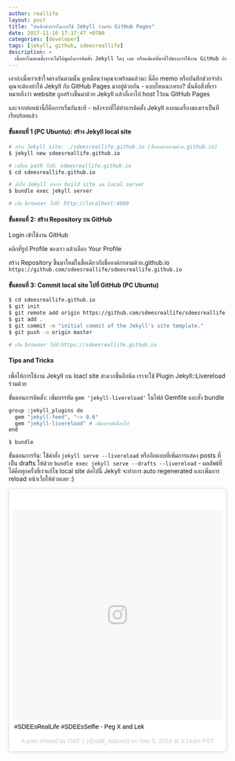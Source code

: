 ```yaml
---
author: reallife
layout: post
title: "บันทึกช่วยจำในการใช้ Jekyll ร่วมกับ GitHub Pages"
date: 2017-11-16 17:17:47 +0700
categories: [developer]
tags: [jekyll, github, sdeesreallife]
description: >
  เนื้อหาในตอนนี้เราจะไม่ได้พูดถึงการติดตั้ง Jekyll ใดๆ เลย หรือแม้แต่ที่มาที่ไปของการใช้งาน GitHub ถ้านั่นคือสิ่งที่คุณคิดว่าต้องทำความเข้าใจเพิ่มละก็ ขอให้ลองหาอ่านเรื่อง การติดตั้ง Jekyll, การใช้งาน GitHub และ GitHub Pages ซะก่อน นั่นน่าจะเป็นเรื่องที่ดีมาก :)
---
```

เอาล่ะเมื่อเราเข้าใจตรงกันตามนั้น ดูเหมือนว่าคุณจะพร้อมแล้วนะ นี่คือ memo หรือบันทึกช่วยจำถ้าคุณจะต้องทำให้ Jekyll กับ GitHub Pages มาอยู่ด้วยกัน - แบบไหนนะเหรอ? นั่นคือสิ่งที่เราหมายถึงว่า website ถูกสร้างขึ้นมาด้วย Jekyll แล้วก็เอาไป host ไว้บน GitHub Pages

และจากย่อหน้านี้ก็คือการเริ่มกันซะที - หลังจากที่ได้ทำการติดตั้ง Jekyll ลงบนเครื่องของเราเป็นที่เรียบร้อยแล้ว

#### ขั้นตอนที่ 1 (PC Ubuntu): สร้าง Jekyll local site
```bash
# สร้าง Jekyll site: ./sdeesreallife.github.io (ชื่อองค์กรตามด้วย.github.io)
$ jekyll new sdeesreallife.github.io

# เปลี่ยน path ไปที่: sdeesreallife.github.io
$ cd sdeesreallife.github.io

# สั่งให้ Jekyll ทำการ build site บน local server
$ bundle exec jekyll server

# เปิด browser ไปที่: http://localhost:4000
```
#### ขั้นตอนที่ 2: สร้าง Repository บน GitHub
Login เข้าใช้งาน GitHub

คลิกที่รูป Profile ของเรา แล้วเลือก Your Profile

สร้าง Repository ขึ้นมาใหม่ในชื่อเดียวกับชื่อองค์กรตามด้วย.github.io
`https://github.com/sdeesreallife/sdeesreallife.github.io`
#### ขั้นตอนที่ 3: Commit local site ไปที่ GitHub (PC Ubuntu)
```bash
$ cd sdeesreallife.github.io
$ git init
$ git remote add origin https://github.com/sdeesreallife/sdeesreallife.github.io
$ git add .
$ git commit -m "initial commit of the Jekyll's site template."
$ git push -u origin master

# เปิด browser ไปที่:https://sdeesreallife.github.io
```
#### Tips and Tricks
เพื่อให้การใช้งาน Jekyll บน loacl site สะดวกขึ้นอีกนิด เราจะใช้ Plugin Jekyll::Livereload ร่วมด้วย

ขั้นตอนการติดตั้ง: เพิ่มบรรทัด `gem 'jekyll-livereload'` ในไฟล์ Gemfile และสั่ง bundle
```bash
group :jekyll_plugins do
  gem "jekyll-feed", "~> 0.6"
  gem "jekyll-livereload" # เพิ่มบรรทัดนี้ลงไป
end

$ bundle
```

ขั้นตอนการรัน: ใช้คำสั่ง `jekyll serve --livereload` หรืออีกแบบที่เพิ่มการแสดง posts ที่เป็น drafts ให้ด้วย `bundle exec jekyll serve --drafts --livereload` - ผลลัพธ์ที่ได้คือทุกครั้งที่เราแก้ไข local site ต่อไปนี้ Jekyll จะทำการ auto regenerated และเพิ่มการ reload หน้าเว็บให้ด้วยเลย :)

<blockquote class="instagram-media" data-instgrm-captioned data-instgrm-version="7" style=" background:#FFF; border:0; border-radius:3px; box-shadow:0 0 1px 0 rgba(0,0,0,0.5),0 1px 10px 0 rgba(0,0,0,0.15); margin: 1px; max-width:658px; padding:0; width:99.375%; width:-webkit-calc(100% - 2px); width:calc(100% - 2px);"><div style="padding:8px;"> <div style=" background:#F8F8F8; line-height:0; margin-top:40px; padding:50.0% 0; text-align:center; width:100%;"> <div style=" background:url(data:image/png;base64,iVBORw0KGgoAAAANSUhEUgAAACwAAAAsCAMAAAApWqozAAAABGdBTUEAALGPC/xhBQAAAAFzUkdCAK7OHOkAAAAMUExURczMzPf399fX1+bm5mzY9AMAAADiSURBVDjLvZXbEsMgCES5/P8/t9FuRVCRmU73JWlzosgSIIZURCjo/ad+EQJJB4Hv8BFt+IDpQoCx1wjOSBFhh2XssxEIYn3ulI/6MNReE07UIWJEv8UEOWDS88LY97kqyTliJKKtuYBbruAyVh5wOHiXmpi5we58Ek028czwyuQdLKPG1Bkb4NnM+VeAnfHqn1k4+GPT6uGQcvu2h2OVuIf/gWUFyy8OWEpdyZSa3aVCqpVoVvzZZ2VTnn2wU8qzVjDDetO90GSy9mVLqtgYSy231MxrY6I2gGqjrTY0L8fxCxfCBbhWrsYYAAAAAElFTkSuQmCC); display:block; height:44px; margin:0 auto -44px; position:relative; top:-22px; width:44px;"></div></div> <p style=" margin:8px 0 0 0; padding:0 4px;"> <a href="https://www.instagram.com/p/BMllr6jBXQW/" style=" color:#000; font-family:Arial,sans-serif; font-size:14px; font-style:normal; font-weight:normal; line-height:17px; text-decoration:none; word-wrap:break-word;" target="_blank">#SDEEsRealLife #SDEEsSelfie - Peg X and Lek</a></p> <p style=" color:#c9c8cd; font-family:Arial,sans-serif; font-size:14px; line-height:17px; margin-bottom:0; margin-top:8px; overflow:hidden; padding:8px 0 7px; text-align:center; text-overflow:ellipsis; white-space:nowrap;">A post shared by Odd :) (@odd_daboss) on <time style=" font-family:Arial,sans-serif; font-size:14px; line-height:17px;" datetime="2016-11-09T11:14:11+00:00">Nov 9, 2016 at 3:14am PST</time></p></div></blockquote> <script async defer src="https://platform.instagram.com/en_US/embeds.js"></script>
